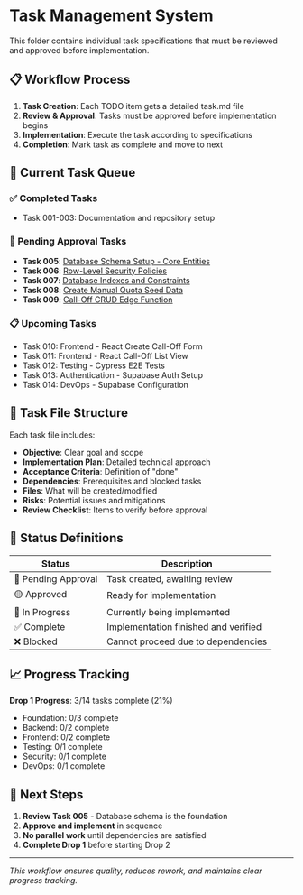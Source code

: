 # Task Management System

This folder contains individual task specifications that must be reviewed and approved before implementation.

## 📋 Workflow Process

1. **Task Creation**: Each TODO item gets a detailed task.md file
2. **Review & Approval**: Tasks must be approved before implementation begins
3. **Implementation**: Execute the task according to specifications
4. **Completion**: Mark task as complete and move to next

## 🎯 Current Task Queue

### ✅ Completed Tasks
- Task 001-003: Documentation and repository setup

### 🔴 Pending Approval Tasks
- **Task 005**: [Database Schema Setup - Core Entities](task-005-database-schema-setup.md)
- **Task 006**: [Row-Level Security Policies](task-006-row-level-security.md)  
- **Task 007**: [Database Indexes and Constraints](task-007-database-indexes-constraints.md)
- **Task 008**: [Create Manual Quota Seed Data](task-008-quota-seed-data.md)
- **Task 009**: [Call-Off CRUD Edge Function](task-009-calloff-crud-edge-function.md)

### 📋 Upcoming Tasks
- Task 010: Frontend - React Create Call-Off Form
- Task 011: Frontend - React Call-Off List View
- Task 012: Testing - Cypress E2E Tests
- Task 013: Authentication - Supabase Auth Setup
- Task 014: DevOps - Supabase Configuration

## 📝 Task File Structure

Each task file includes:

- **Objective**: Clear goal and scope
- **Implementation Plan**: Detailed technical approach
- **Acceptance Criteria**: Definition of "done"
- **Dependencies**: Prerequisites and blocked tasks
- **Files**: What will be created/modified
- **Risks**: Potential issues and mitigations
- **Review Checklist**: Items to verify before approval

## 🔄 Status Definitions

| Status | Description |
|--------|-------------|
| 🔴 Pending Approval | Task created, awaiting review |
| 🟡 Approved | Ready for implementation |
| 🔵 In Progress | Currently being implemented |
| ✅ Complete | Implementation finished and verified |
| ❌ Blocked | Cannot proceed due to dependencies |

## 📈 Progress Tracking

**Drop 1 Progress**: 3/14 tasks complete (21%)

- Foundation: 0/3 complete
- Backend: 0/2 complete  
- Frontend: 0/2 complete
- Testing: 0/1 complete
- Security: 0/1 complete
- DevOps: 0/1 complete

## 🚦 Next Steps

1. **Review Task 005** - Database schema is the foundation
2. **Approve and implement** in sequence
3. **No parallel work** until dependencies are satisfied
4. **Complete Drop 1** before starting Drop 2

---

*This workflow ensures quality, reduces rework, and maintains clear progress tracking.*